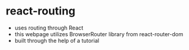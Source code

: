 # react-routing
- uses routing through React
- this webpage utilizes BrowserRouter library from react-router-dom
- built through the help of a tutorial 
